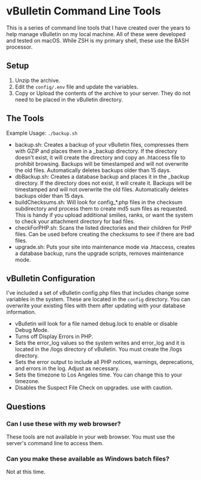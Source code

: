 # vBulletin Command Line Tools

This is a series of command line tools that I have created over the years to help manage vBulletin on my local machine. All of these were developed and tested on macOS. While ZSH is my primary shell, these use the BASH processor.

## Setup

1. Unzip the archive.
2. Edit the `config/.env` file and update the variables.
3. Copy or Upload the contents of the archive to your server. They do not need to be placed in the vBulletin directory.

## The Tools

Example Usage: `./backup.sh`

- backup.sh: Creates a backup of your vBulletin files, compresses them with GZIP and places them in a _backup directory. If the directory doesn't exist, it will create the directory and copy an .htaccess file to prohibit browsing. Backups will be timestamped and will not overwrite the old files. Automatically deletes backups older than 15 days.
- dbBackup.sh: Creates a database backup and places it in the _backup directory. If the directory does not exist, it will create it. Backups will be timestamped and will not overwrite the old files. Automatically deletes backups older than 15 days.
- buildChecksums.sh: Will look for config_*.php files in the checksum subdirectory and process them to create md5 sum files as requested. This is handy if you upload additional smilies, ranks, or want the system to check your attachment directory for bad files.
- checkForPHP.sh: Scans the listed directories and their children for PHP files. Can be used before creating the checksums to see if there are bad files.
- upgrade.sh: Puts your site into maintenance mode via .htaccess, creates a database backup, runs the upgrade scripts, removes maintenance mode.

## vBulletin Configuration

I've included a set of vBulletin config.php files that includes change some variables in the system. These are located in the `config` directory. You can overwrite your existing files with them after updating with your database information.

- vBulletin will look for a file named debug.lock to enable or disable Debug Mode.
- Turns off Display Errors in PHP.
- Sets the error_log values so the system writes and error_log and it is located in the /logs directory of vBulletin. You must create the /logs directory.
- Sets the error output to include all PHP notices, warnings, deprecations, and errors in the log. Adjust as necessary.
- Sets the timezone to Los Angeles time. You can change this to your timezone.
- Disables the Suspect File Check on upgrades. use with caution.

## Questions

### Can I use these with my web browser?

These tools are not available in your web browser. You must use the server's command line to access them.

### Can you make these available as Windows batch files?

Not at this time.
